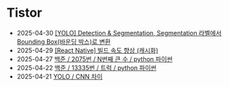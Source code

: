 # Tistor<!-- RECENT POST START -->
- 2025-04-30 [[YOLO] Detection &amp; Segmentation, Segmentation 라벨에서 Bounding Box(바운딩 박스)로 변환](https://seulow-down.tistory.com/352)
- 2025-04-29 [[React Native] 빌드 속도 향상 (캐시화)](https://seulow-down.tistory.com/351)
- 2025-04-27 [백준 / 2075번 / N번째 큰 수 / python 파이썬](https://seulow-down.tistory.com/350)
- 2025-04-22 [백준 / 13335번 / 트럭 / python 파이썬](https://seulow-down.tistory.com/349)
- 2025-04-21 [YOLO / CNN 차이](https://seulow-down.tistory.com/348)
<!-- RECENT POST END -->